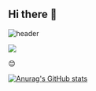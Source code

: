 ## Hi there 👋

![header](https://capsule-render.vercel.app/api?type=wave&color=auto&height=300&section=header&text=hello&fontSize=90)

<img src="https://img.shields.io/badge/Python-3776AB?style=flat-square&logo=Python&logoColor=white"/>

:blush:

[![Anurag's GitHub stats](https://github-readme-stats.vercel.app/api?username=Bogyeom-Kim)](https://github.com/anuraghazra/github-readme-stats)
 
<!--
**gyeom-12/gyeom-12** is a ✨ _special_ ✨ repository because its `README.md` (this file) appears on your GitHub profile.

Here are some ideas to get you started:

- 🔭 I’m currently working on ...
- 🌱 I’m currently learning ...
- 👯 I’m looking to collaborate on ...
- 🤔 I’m looking for help with ...
- 💬 Ask me about ...
- 📫 How to reach me: ...
- 😄 Pronouns: ...
- ⚡ Fun fact: ...
-->
